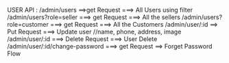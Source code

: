 USER API : 
    /admin/users        ==>get Request ===> All Users
        using filter
            /admin/users?role=seller ===> get Request ===> All the sellers
            /admin/users?role=customer ===> get Request ===> All the Customers
    /admin/user/:id ==> Put Request ===> Update user
                //name, phone, address, image
    /admin/user/:id ===> Delete Request ===> User Delete
    /admin/user/:id/change-password ===> get Request ==> Forget Password Flow 